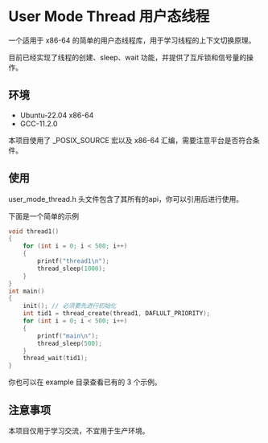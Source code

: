 # User Mode Thread 用户态线程

一个适用于 x86-64 的简单的用户态线程库，用于学习线程的上下文切换原理。

目前已经实现了线程的创建、sleep、wait 功能，并提供了互斥锁和信号量的操作。

## 环境

* Ubuntu-22.04 x86-64
* GCC-11.2.0

本项目使用了 _POSIX_SOURCE 宏以及 x86-64 汇编，需要注意平台是否符合条件。

## 使用

user_mode_thread.h 头文件包含了其所有的api，你可以引用后进行使用。

下面是一个简单的示例

```c
void thread1()
{
    for (int i = 0; i < 500; i++)
    {
        printf("thread1\n");
        thread_sleep(1000);
    }
}
int main()
{
    init(); // 必须要先进行初始化
    int tid1 = thread_create(thread1, DAFLULT_PRIORITY);
    for (int i = 0; i < 500; i++)
    {
        printf("main\n");
        thread_sleep(500);
    }
    thread_wait(tid1);
}
```

你也可以在 example 目录查看已有的 3 个示例。

## 注意事项

本项目仅用于学习交流，不宜用于生产环境。

